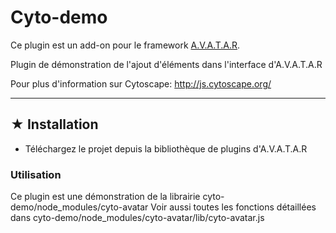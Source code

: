 # Cyto-demo

Ce plugin est un add-on pour le framework [A.V.A.T.A.R](https://github.com/Spikharpax/A.V.A.T.A.R).

Plugin de démonstration de l'ajout d'éléments dans l'interface d'A.V.A.T.A.R

Pour plus d'information sur Cytoscape: http://js.cytoscape.org/

***
## ★ Installation
* Téléchargez le projet depuis la bibliothèque de plugins d'A.V.A.T.A.R


### Utilisation

Ce plugin est une démonstration de la librairie cyto-demo/node_modules/cyto-avatar
Voir aussi toutes les fonctions détaillées dans cyto-demo/node_modules/cyto-avatar/lib/cyto-avatar.js


<BR><BR>
 